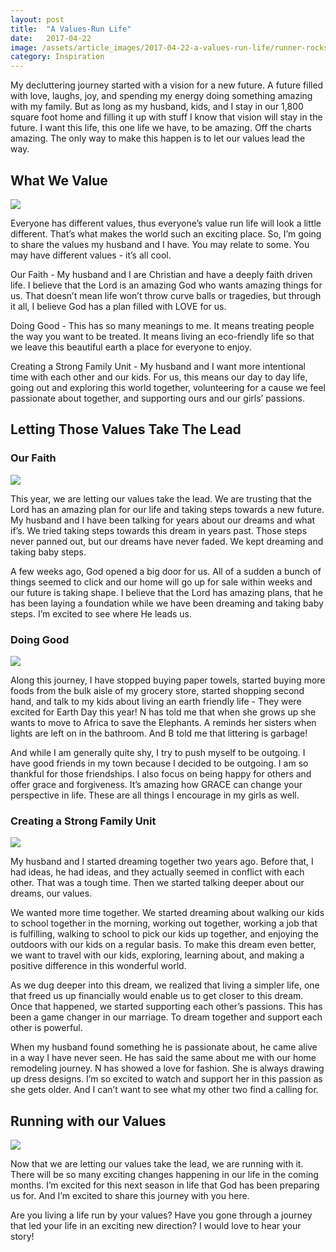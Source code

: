 ```yaml
---
layout: post
title:  "A Values-Run Life"
date:   2017-04-22
image: /assets/article_images/2017-04-22-a-values-run-life/runner-rocks.jpg
category: Inspiration
---
```


My decluttering journey started with a vision for a new future. A future filled with love, laughs, joy, and spending my energy doing something amazing with my family. But as long as my husband, kids, and I stay in our 1,800 square foot home and filling it up with stuff I know that vision will stay in the future. I want this life, this one life we have, to be amazing. Off the charts amazing. The only way to make this happen is to let our values lead the way.

## What We Value

![]({{site.url}}/assets/article_images/2017-04-22-a-values-run-life/beach-couple.jpg)

Everyone has different values, thus everyone’s value run life will look a little different. That’s what makes the world such an exciting place. So, I’m going to share the values my husband and I have. You may relate to some. You may have different values - it’s all cool.

Our Faith - My husband and I are Christian and have a deeply faith driven life. I believe that the Lord is an amazing God who wants amazing things for us. That doesn’t mean life won’t throw curve balls or tragedies, but through it all, I believe God has a plan filled with LOVE for us.

Doing Good - This has so many meanings to me. It means treating people the way you want to be treated. It means living an eco-friendly life so that we leave this beautiful earth a place for everyone to enjoy.

Creating a Strong Family Unit - My husband and I want more intentional time with each other and our kids. For us, this means our day to day life, going out and exploring this world together, volunteering for a cause we feel passionate about together, and supporting ours and our girls’ passions.

## Letting Those Values Take The Lead

### Our Faith

![]({{site.url}}/assets/article_images/2017-04-22-a-values-run-life/prayer.jpg)

This year, we are letting our values take the lead. We are trusting that the Lord has an amazing plan for our life and taking steps towards a new future. My husband and I have been talking for years about our dreams and what if’s. We tried taking steps towards this dream in years past. Those steps never panned out, but our dreams have never faded. We kept dreaming and taking baby steps.

A few weeks ago, God opened a big door for us. All of a sudden a bunch of things seemed to click and our home will go up for sale within weeks and our future is taking shape. I believe that the Lord has amazing plans, that he has been laying a foundation while we have been dreaming and taking baby steps. I’m excited to see where He leads us.

### Doing Good

![]({{site.url}}/assets/article_images/2017-04-22-a-values-run-life/mailbox.jpg)

Along this journey, I have stopped buying paper towels, started buying more foods from the bulk aisle of my grocery store, started shopping second hand, and talk to my kids about living an earth friendly life - They were excited for Earth Day this year! N has told me that when she grows up she wants to move to Africa to save the Elephants.  A reminds her sisters when lights are left on in the bathroom. And B told me that littering is garbage!

And while I am generally quite shy, I try to push myself to be outgoing. I have good friends in my town because I decided to be outgoing. I am so thankful for those friendships. I also focus on being happy for others and offer grace and forgiveness. It’s amazing how GRACE can change your perspective in life. These are all things I encourage in my girls as well.

### Creating a Strong Family Unit

![]({{site.url}}/assets/article_images/2017-04-22-a-values-run-life/family-on-log.jpg)

My husband and I started dreaming together two years ago. Before that, I had ideas, he had ideas, and they actually seemed in conflict with each other. That was a tough time. Then we started talking deeper about our dreams, our values.

We wanted more time together. We started dreaming about walking our kids to school together in the morning, working out together, working a job that is fulfilling, walking to school to pick our kids up together, and enjoying the outdoors with our kids on a regular basis. To make this dream even better, we want to travel with our kids, exploring, learning about, and making a positive difference in this wonderful world.

As we dug deeper into this dream, we realized that living a simpler life, one that freed us up financially would enable us to get closer to this dream. Once that happened, we started supporting each other’s passions. This has been a game changer in our marriage. To dream together and support each other is powerful.

When my husband found something he is passionate about, he came alive in a way I have never seen. He has said the same about me with our home remodeling journey. N has showed a love for fashion. She is always drawing up dress designs. I’m so excited to watch and support her in this passion as she gets older. And I can’t want to see what my other two find a calling for.

## Running with our Values

![]({{site.url}}/assets/article_images/2017-04-22-a-values-run-life/arrow-path.jpg)

Now that we are letting our values take the lead, we are running with it. There will be so many exciting changes happening in our life in the coming months. I’m excited for this next season in life that God has been preparing us for. And I’m excited to share this journey with you here.

Are you living a life run by your values? Have you gone through a journey that led your life in an exciting new direction? I would love to hear your story!
